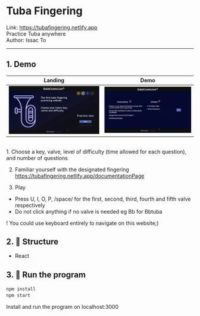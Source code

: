 # Tuba Fingering
Link: https://tubafingering.netlify.app
<br/>Practice Tuba anywhere
<br/>Author: Issac To
<hr/>

## 1. Demo
| Landing         | Demo           | 
| ------------- |:-------------:| 
| <img src="asset/intro.gif" backgroundColor= white width=100%/>   | <img src="asset/demo.gif" width=100%/> |

<br/>
1. Choose a key, valve, level of difficulty (time allowed for each question), and number of questions

2. Familiar yourself with the designated fingering
<br/>https://tubafingering.netlify.app/documentationPage

3. Play 
* Press U, I, O, P, /space/ for the first, second, third, fourth and fifth valve respectively
* Do not click anything if no valve is needed eg Bb for Bbtuba

! You could use keyboard entirely to navigate on this website;)

## 2. 📌 Structure
* React

## 3. 🏃 Run the program

```javascript 
npm install
npm start
```

Install and run the program on localhost:3000

